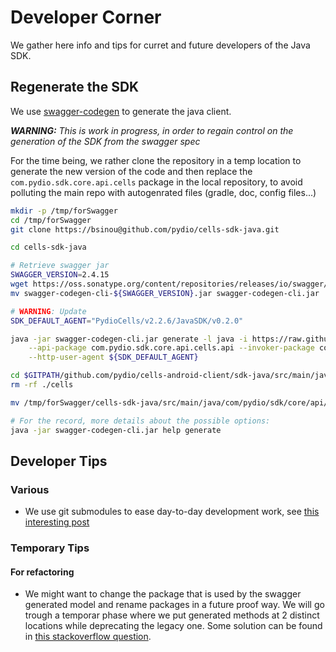 # Developer Corner

We gather here info and tips for curret and future developers of the Java SDK.

## Regenerate the SDK

We use [swagger-codegen](https://swagger.io/docs/open-source-tools/swagger-codegen/) to generate the java client.

_**WARNING:** This is work in progress, in order to regain control on the generation of the SDK from the swagger spec_

For the time being, we rather clone the repository in a temp location to generate the new version of the code and then replace the `com.pydio.sdk.core.api.cells` package in the local repository, to avoid polluting the main repo with autogenrated files (gradle, doc, config files...)

```sh
mkdir -p /tmp/forSwagger
cd /tmp/forSwagger
git clone https://bsinou@github.com/pydio/cells-sdk-java.git

cd cells-sdk-java

# Retrieve swagger jar
SWAGGER_VERSION=2.4.15
wget https://oss.sonatype.org/content/repositories/releases/io/swagger/swagger-codegen-cli/${SWAGGER_VERSION}/swagger-codegen-cli-${SWAGGER_VERSION}.jar
mv swagger-codegen-cli-${SWAGGER_VERSION}.jar swagger-codegen-cli.jar

# WARNING: Update
SDK_DEFAULT_AGENT="PydioCells/v2.2.6/JavaSDK/v0.2.0"

java -jar swagger-codegen-cli.jar generate -l java -i https://raw.githubusercontent.com/pydio/cells/stable/common/proto/rest/rest.swagger.json \
    --api-package com.pydio.sdk.core.api.cells.api --invoker-package com.pydio.sdk.core.api.cells --model-package com.pydio.sdk.core.api.cells.model \
    --http-user-agent ${SDK_DEFAULT_AGENT}

cd $GITPATH/github.com/pydio/cells-android-client/sdk-java/src/main/java/com/pydio/sdk/core/api/
rm -rf ./cells

mv /tmp/forSwagger/cells-sdk-java/src/main/java/com/pydio/sdk/core/api/cells .

# For the record, more details about the possible options:
java -jar swagger-codegen-cli.jar help generate
```

## Developer Tips

### Various

- We use git submodules to ease day-to-day development work, see [this interesting post](https://blog.bitsrc.io/how-to-utilize-submodules-within-git-repos-5dfdd1c62d09)

### Temporary Tips

#### For refactoring

- We might want to change the package that is used by the swagger generated model and rename packages in a future proof way. We will go trough a temporar phase where we put generated methods at 2 distinct locations while deprecating the legacy one. Some solution can be found in [this stackoverflow question](https://stackoverflow.com/questions/5074454/what-is-the-clearest-way-to-deprecate-a-package-in-java).

